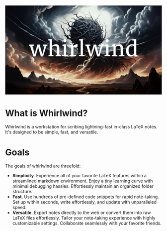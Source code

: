 
![image](image.png)

# What is Whirlwind?

Whirlwind is a workstation for scribing lightning-fast in-class LaTeX notes. It's designed to be simple, fast, and versatile.

# Goals

The goals of whirlwind are threefold:

- **Simplicity**. Experience all of your favorite LaTeX features within a streamlined markdown environment. Enjoy a tiny learning curve with minimal debugging hassles. Effortlessly maintain an organized folder structure.
- **Fast**. Use hundreds of pre-defined code snippets for rapid note-taking. Set up within seconds, write effortlessly, and update with unparalleled speed.
- **Versatile**. Export notes directly to the web or convert them into raw LaTeX files effortlessly. Tailor your note-taking experience with highly customizable settings. Collaborate seamlessly with your favorite friends.